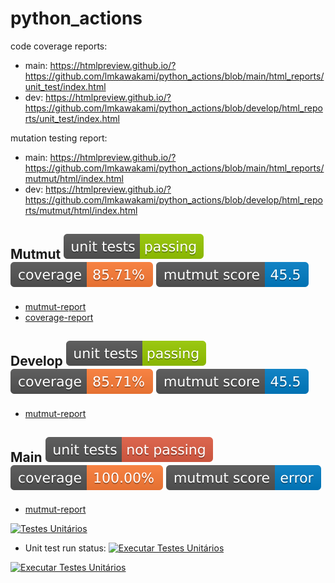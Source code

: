 # python_actions

code coverage reports:
- main: https://htmlpreview.github.io/?https://github.com/lmkawakami/python_actions/blob/main/html_reports/unit_test/index.html
- dev: https://htmlpreview.github.io/?https://github.com/lmkawakami/python_actions/blob/develop/html_reports/unit_test/index.html

mutation testing report:
- main: https://htmlpreview.github.io/?https://github.com/lmkawakami/python_actions/blob/main/html_reports/mutmut/html/index.html
- dev: https://htmlpreview.github.io/?https://github.com/lmkawakami/python_actions/blob/develop/html_reports/mutmut/html/index.html

## Mutmut ![Alt text](./mutmut/badges/unit_tests_run_badge.svg) ![Alt text](./mutmut/badges/unit_tests_coverage_badge.svg) ![Alt text](./mutmut/badges/mutmut_score_badge.svg)
- [mutmut-report](./mutmut/mutmut/html/index.html)
- [coverage-report](./mutmut/unit_test/index.html)

## Develop ![Alt text](./develop/badges/unit_tests_run_badge.svg) ![Alt text](./develop/badges/unit_tests_coverage_badge.svg) ![Alt text](./develop/badges/mutmut_score_badge.svg)
- [mutmut-report](./develop/mutmut/html/index.html)

## Main ![Alt text](./main/badges/unit_tests_run_badge.svg) ![Alt text](./main/badges/unit_tests_coverage_badge.svg) ![Alt text](./main/badges/mutmut_score_badge.svg)
- [mutmut-report](./main/mutmut/html/index.html)



[![Testes Unitários](https://github.com/lmkawakami/python_actions/actions/workflows/unit_test.yml/badge.svg)](https://github.com/lmkawakami/python_actions/actions/workflows/unit_test.yml)


- Unit test run status:
[![Executar Testes Unitários](https://github.com/lmkawakami/python_actions/actions/workflows/unit_test_run.yml/badge.svg)](https://github.com/lmkawakami/python_actions/actions/workflows/unit_test_run.yml)


<!-- badge de testes unitários -->
[![Executar Testes Unitários](https://github.com/lmkawakami/python_actions/actions/workflows/unit_test_run.yml/badge.svg)](https://github.com/lmkawakami/python_actions/actions/workflows/unit_test_run.yml)


